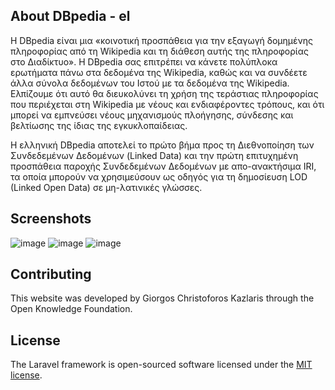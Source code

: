 ## About DBpedia - el

Η DBpedia είναι μια «κοινοτική προσπάθεια για την εξαγωγή δομημένης πληροφορίας από τη Wikipedia και τη διάθεση αυτής της πληροφορίας στο Διαδίκτυο». Η DBpedia σας επιτρέπει να κάνετε πολύπλοκα ερωτήματα πάνω στα δεδομένα της Wikipedia, καθώς και να συνδέετε άλλα σύνολα δεδομένων του Ιστού με τα δεδομένα της Wikipedia. Ελπίζουμε ότι αυτό θα διευκολύνει τη χρήση της τεράστιας πληροφορίας που περιέχεται στη Wikipedia με νέους και ενδιαφέροντες τρόπους, και ότι μπορεί να εμπνεύσει νέους μηχανισμούς πλοήγησης, σύνδεσης και βελτίωσης της ίδιας της εγκυκλοπαίδειας.

Η ελληνική DBpedia αποτελεί το πρώτο βήμα προς τη Διεθνοποίηση των Συνδεδεμένων Δεδομένων (Linked Data) και την πρώτη επιτυχημένη προσπάθεια παροχής Συνδεδεμένων Δεδομένων με απο-ανακτήσιμα IRI, τα οποία μπορούν να χρησιμεύσουν ως οδηγός για τη δημοσίευση LOD (Linked Open Data) σε μη-λατινικές γλώσσες.

## Screenshots
![image](https://github.com/user-attachments/assets/40f49a36-cd20-4751-b7fc-5aa5bac550c2)
![image](https://github.com/user-attachments/assets/f4e4f848-eb5c-4021-9d5a-7b9ff0178796)
![image](https://github.com/user-attachments/assets/99926f78-fea8-4a67-82ed-0c2876f9dde2)


## Contributing
This website was developed by Giorgos Christoforos Kazlaris through the Open Knowledge Foundation.

## License

The Laravel framework is open-sourced software licensed under the [MIT license](https://opensource.org/licenses/MIT).

